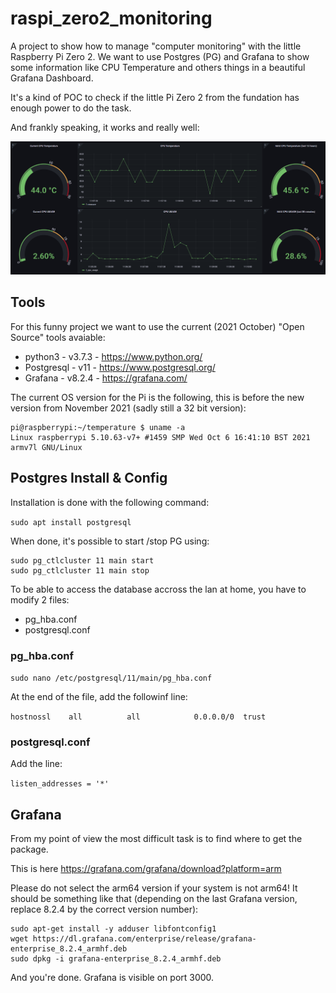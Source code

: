 # raspi_zero2_monitoring

A project to show how to manage "computer monitoring" with the little Raspberry Pi Zero 2. We want to use Postgres (PG) and Grafana to show some information like CPU Temperature and others things in a beautiful Grafana Dashboard.

It's a kind of POC to check if the little Pi Zero 2 from the fundation has enough power to do the task.

And frankly speaking, it works and really well:

![plot](./documentation/RaspiGrafana.png)

## Tools

For this funny project we want to use the current (2021 October) "Open Source" tools avaiable:
* python3 - v3.7.3 - https://www.python.org/
* Postgresql - v11 - https://www.postgresql.org/
* Grafana - v8.2.4 - https://grafana.com/

The current OS version for the Pi is the following, this is before the new version from November 2021 (sadly still a 32 bit version):

```
pi@raspberrypi:~/temperature $ uname -a
Linux raspberrypi 5.10.63-v7+ #1459 SMP Wed Oct 6 16:41:10 BST 2021 armv7l GNU/Linux
```



## Postgres Install & Config

Installation is done with the following command:

```sudo apt install postgresql```

When done, it's possible to start /stop PG using:

```
sudo pg_ctlcluster 11 main start
sudo pg_ctlcluster 11 main stop
```

To be able to access the database accross the lan at home, you have to modify 2 files:

* pg_hba.conf
* postgresql.conf

### pg_hba.conf

```sudo nano /etc/postgresql/11/main/pg_hba.conf```

At the end of the file, add the followinf line:

```hostnossl    all          all            0.0.0.0/0  trust```

### postgresql.conf

Add the line:

```listen_addresses = '*'```



## Grafana

From my point of view the most difficult task is to find where to get the package.

This is here https://grafana.com/grafana/download?platform=arm

Please do not select the arm64 version if your system is not arm64! It should be something like that (depending on the last Grafana version, replace 8.2.4 by the correct version number):

```
sudo apt-get install -y adduser libfontconfig1
wget https://dl.grafana.com/enterprise/release/grafana-enterprise_8.2.4_armhf.deb
sudo dpkg -i grafana-enterprise_8.2.4_armhf.deb
```

And you're done. Grafana is visible on port 3000.
